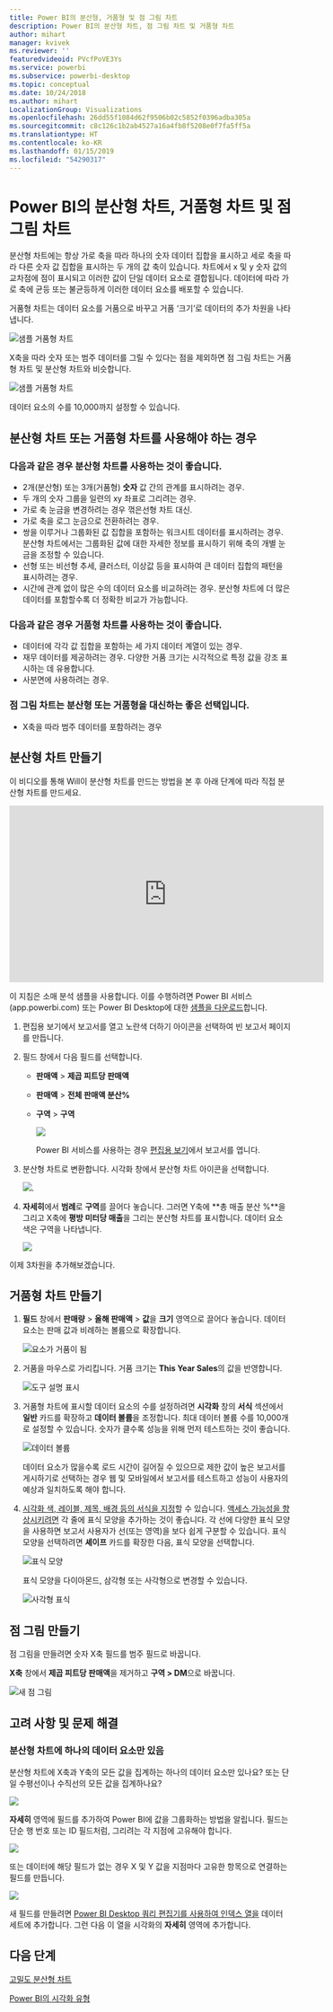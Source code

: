```yaml
---
title: Power BI의 분산형, 거품형 및 점 그림 차트
description: Power BI의 분산형 차트, 점 그림 차트 및 거품형 차트
author: mihart
manager: kvivek
ms.reviewer: ''
featuredvideoid: PVcfPoVE3Ys
ms.service: powerbi
ms.subservice: powerbi-desktop
ms.topic: conceptual
ms.date: 10/24/2018
ms.author: mihart
LocalizationGroup: Visualizations
ms.openlocfilehash: 26dd55f1084d62f9506b02c5852f0396adba305a
ms.sourcegitcommit: c8c126c1b2ab4527a16a4fb8f5208e0f7fa5ff5a
ms.translationtype: HT
ms.contentlocale: ko-KR
ms.lasthandoff: 01/15/2019
ms.locfileid: "54290317"
---
```

# <a name="scatter-charts-bubble-charts-and-dot-plot-charts-in-power-bi"></a>Power BI의 분산형 차트, 거품형 차트 및 점 그림 차트
분산형 차트에는 항상 가로 축을 따라 하나의 숫자 데이터 집합을 표시하고 세로 축을 따라 다른 숫자 값 집합을 표시하는 두 개의 값 축이 있습니다. 차트에서 x 및 y 숫자 값의 교차점에 점이 표시되고 이러한 값이 단일 데이터 요소로 결합됩니다. 데이터에 따라 가로 축에 균등 또는 불균등하게 이러한 데이터 요소를 배포할 수 있습니다.

거품형 차트는 데이터 요소를 거품으로 바꾸고 거품 ‘크기’로 데이터의 추가 차원을 나타냅니다.

![샘플 거품형 차트](media/power-bi-visualization-scatter/power-bi-bubble-chart.png)

X축을 따라 숫자 또는 범주 데이터를 그릴 수 있다는 점을 제외하면 점 그림 차트는 거품형 차트 및 분산형 차트와 비슷합니다. 

![샘플 거품형 차트](media/power-bi-visualization-scatter/power-bi-dot-plot.png)

데이터 요소의 수를 10,000까지 설정할 수 있습니다.  

## <a name="when-to-use-a-scatter-chart-or-bubble-chart"></a>분산형 차트 또는 거품형 차트를 사용해야 하는 경우
### <a name="scatter-charts-are-a-great-choice"></a>다음과 같은 경우 분산형 차트를 사용하는 것이 좋습니다.
* 2개(분산형) 또는 3개(거품형) **숫자** 값 간의 관계를 표시하려는 경우.
* 두 개의 숫자 그룹을 일련의 xy 좌표로 그리려는 경우.
* 가로 축 눈금을 변경하려는 경우 꺾은선형 차트 대신.    
* 가로 축을 로그 눈금으로 전환하려는 경우.
* 쌍을 이루거나 그룹화된 값 집합을 포함하는 워크시트 데이터를 표시하려는 경우. 분산형 차트에서는 그룹화된 값에 대한 자세한 정보를 표시하기 위해 축의 개별 눈금을 조정할 수 있습니다.
* 선형 또는 비선형 추세, 클러스터, 이상값 등을 표시하여 큰 데이터 집합의 패턴을 표시하려는 경우.
* 시간에 관계 없이 많은 수의 데이터 요소를 비교하려는 경우.  분산형 차트에 더 많은 데이터를 포함할수록 더 정확한 비교가 가능합니다.

### <a name="bubble-charts-are-a-great-choice"></a>다음과 같은 경우 거품형 차트를 사용하는 것이 좋습니다.
* 데이터에 각각 값 집합을 포함하는 세 가지 데이터 계열이 있는 경우.
* 재무 데이터를 제공하려는 경우.  다양한 거품 크기는 시각적으로 특정 값을 강조 표시하는 데 유용합니다.
* 사분면에 사용하려는 경우.

### <a name="dot-plot-charts-are-a-great-choice-in-place-of-a-scatter-or-bubble"></a>점 그림 차트는 분산형 또는 거품형을 대신하는 좋은 선택입니다.
* X축을 따라 범주 데이터를 포함하려는 경우

## <a name="create-a-scatter-chart"></a>분산형 차트 만들기
이 비디오를 통해 Will이 분산형 차트를 만드는 방법을 본 후 아래 단계에 따라 직접 분산형 차트를 만드세요.

<iframe width="560" height="315" src="https://www.youtube.com/embed/PVcfPoVE3Ys?list=PL1N57mwBHtN0JFoKSR0n-tBkUJHeMP2cP" frameborder="0" allowfullscreen></iframe>


이 지침은 소매 분석 샘플을 사용합니다. 이를 수행하려면 Power BI 서비스(app.powerbi.com) 또는 Power BI Desktop에 대한 [샘플을 다운로드](../sample-datasets.md)합니다.   

1. 편집용 보기에서 보고서를 열고 노란색 더하기 아이콘을 선택하여 빈 보고서 페이지를 만듭니다.
 
2. 필드 창에서 다음 필드를 선택합니다.
   - **판매액** > **제곱 피트당 판매액**
   - **판매액** > **전체 판매액 분산%**
   - **구역** > **구역**

     ![](media/power-bi-visualization-scatter/power-bi-bar-chart.png)

     Power BI 서비스를 사용하는 경우 [편집용 보기](../service-interact-with-a-report-in-editing-view.md)에서 보고서를 엽니다.

3. 분산형 차트로 변환합니다. 시각화 창에서 분산형 차트 아이콘을 선택합니다.

   ![](media/power-bi-visualization-scatter/power-bi-scatter-new.png).

4. **자세히**에서 **범례**로 **구역**를 끌어다 놓습니다. 그러면 Y축에 **총 매출 분산 %**을 그리고 X축에 **평방 미터당 매출**을 그리는 분산형 차트를 표시합니다. 데이터 요소 색은 구역을 나타냅니다.

    ![](media/power-bi-visualization-scatter/power-bi-scatter2.png)

이제 3차원을 추가해보겠습니다.

## <a name="create-a-bubble-chart"></a>거품형 차트 만들기

1. **필드** 창에서 **판매량** > **올해 판매액** > **값**을 **크기** 영역으로 끌어다 놓습니다. 데이터 요소는 판매 값과 비례하는 볼륨으로 확장합니다.
   
   ![요소가 거품이 됨](media/power-bi-visualization-scatter/power-bi-scatter-chart-size.png)

2. 거품을 마우스로 가리킵니다. 거품 크기는 **This Year Sales**의 값을 반영합니다.
   
    ![도구 설명 표시](media/power-bi-visualization-scatter/pbi_scatter_chart_hover.png)

3. 거품형 차트에 표시할 데이터 요소의 수를 설정하려면 **시각화** 창의 **서식** 섹션에서 **일반** 카드를 확장하고 **데이터 볼륨**을 조정합니다. 최대 데이터 볼륨 수를 10,000개로 설정할 수 있습니다. 숫자가 클수록 성능을 위해 먼저 테스트하는 것이 좋습니다. 

    ![데이터 볼륨](media/power-bi-visualization-scatter/pbi_scatter_data_volume.png) 

   데이터 요소가 많을수록 로드 시간이 길어질 수 있으므로 제한 값이 높은 보고서를 게시하기로 선택하는 경우 웹 및 모바일에서 보고서를 테스트하고 성능이 사용자의 예상과 일치하도록 해야 합니다. 

4. [시각화 색, 레이블, 제목, 배경 등의 서식을 지정](service-getting-started-with-color-formatting-and-axis-properties.md)할 수 있습니다. [액세스 가능성을 향상시키려면](../desktop-accessibility.md) 각 줄에 표식 모양을 추가하는 것이 좋습니다. 각 선에 다양한 표식 모양을 사용하면 보고서 사용자가 선(또는 영역)을 보다 쉽게 구분할 수 있습니다. 표식 모양을 선택하려면 **셰이프** 카드를 확장한 다음, 표식 모양을 선택합니다.

      ![표식 모양](media/power-bi-visualization-scatter/pbi_scatter_marker.png)

   표식 모양을 다이아몬드, 삼각형 또는 사각형으로 변경할 수 있습니다.

   ![사각형 표식](media/power-bi-visualization-scatter/pbi_scatter_chart_hover_square.png)

## <a name="create-a-dot-plot"></a>점 그림 만들기
점 그림을 만들려면 숫자 X축 필드를 범주 필드로 바꿉니다.

**X축** 창에서 **제곱 피트당 판매액**을 제거하고 **구역 > DM**으로 바꿉니다.
   
![새 점 그림](media/power-bi-visualization-scatter/power-bi-dot-plot-squares.png)


## <a name="considerations-and-troubleshooting"></a>고려 사항 및 문제 해결

### <a name="your-scatter-chart-has-only-one-data-point"></a>**분산형 차트에 하나의 데이터 요소만 있음**
분산형 차트에 X축과 Y축의 모든 값을 집계하는 하나의 데이터 요소만 있나요?  또는 단일 수평선이나 수직선의 모든 값을 집계하나요?

![](media/power-bi-visualization-scatter/pbi_scatter_tshoot1.png)

**자세히** 영역에 필드를 추가하여 Power BI에 값을 그룹화하는 방법을 알립니다. 필드는 단순 행 번호 또는 ID 필드처럼, 그리려는 각 지점에 고유해야 합니다.

![](media/power-bi-visualization-scatter/pbi_scatter_tshoot.png)

또는 데이터에 해당 필드가 없는 경우 X 및 Y 값을 지점마다 고유한 항목으로 연결하는 필드를 만듭니다.

![](media/power-bi-visualization-scatter/pbi_scatter_tshoot2.png)

새 필드를 만들려면 [Power BI Desktop 쿼리 편집기를 사용하여 인덱스 열을](../desktop-add-custom-column.md) 데이터 세트에 추가합니다.  그런 다음 이 열을 시각화의 **자세히** 영역에 추가합니다.

## <a name="next-steps"></a>다음 단계

[고밀도 분산형 차트](desktop-high-density-scatter-charts.md)

[Power BI의 시각화 유형](power-bi-visualization-types-for-reports-and-q-and-a.md)

